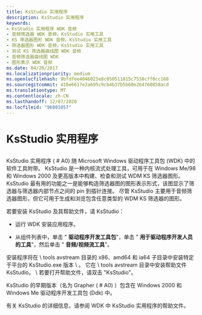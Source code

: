 ```yaml
---
title: KsStudio 实用程序
description: KsStudio 实用程序
keywords:
- KsStudio 实用程序 WDK 音频
- 音频筛选器 WDK 音频，KsStudio 实用工具
- KS 筛选器图形 WDK 音频，KsStudio 实用工具
- 筛选器图形 WDK 音频，KsStudio 实用工具
- 测试 KS 筛选器曲线图 WDK 音频
- 音频筛选器曲线图 WDK
- 图形表示 WDK 音频
ms.date: 04/20/2017
ms.localizationpriority: medium
ms.openlocfilehash: 9bfdfee4046025e8c050511815c7538cff0cc168
ms.sourcegitcommit: 418e6617e2a695c9cb4b37b5b60e264760858acd
ms.translationtype: MT
ms.contentlocale: zh-CN
ms.lasthandoff: 12/07/2020
ms.locfileid: "96801057"
---
```

# <a name="ksstudio-utility"></a>KsStudio 实用程序


## <span id="ksstudio_utility"></span><span id="KSSTUDIO_UTILITY"></span>


KsStudio 实用程序 ( # A0) 随 Microsoft Windows 驱动程序工具包 (WDK) 中的软件工具附带。 KsStudio 是一种内核流式处理工具，可用于在 Windows Me/98 和 Windows 2000 及更高版本中构建、检查和测试 WDM KS 筛选器图形。 KsStudio 最有用的功能之一是能够构造筛选器图的图形表示形式，该图显示了筛选器与筛选器内部节点之间的 pin 到插针连接。 尽管 KsStudio 主要用于音频筛选器图形，但它可用于生成和浏览包含任意类型的 WDM KS 筛选器的图形。

若要安装 KsStudio 及其帮助文件，请 KsStudio：

-   运行 WDK 安装应用程序。

-   从组件列表中，单击 " **驱动程序开发工具包**"，单击 " **用于驱动程序开发人员的工具**"，然后单击 " **音频/视频流工具**"。

安装程序将在 \\ tools avstream 目录的 x86、amd64 和 ia64 子目录中安装特定于平台的 KsStudio.exe 版本 \\ 。 它在 \\ tools avstream 目录中安装帮助文件 KsStudio。 \\ 若要打开帮助文件，请双击 "KsStudio"。

KsStudio 的早期版本（名为 Grapher ( # A0) ）包含在 Windows 2000 和 Windows Me 驱动程序开发工具包 (Ddk) 中。

有关 KsStudio 的详细信息，请参阅 WDK 中 KsStudio 实用程序的帮助文件。

 

 




